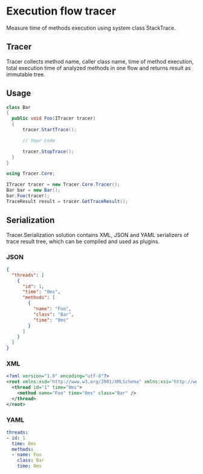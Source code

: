 # Execution flow tracer
Measure time of methods execution using system class StackTrace.

## Tracer
Tracer collects method name, caller class name, time of method execution,
total execution time of analyzed methods in one flow and returns result as
immutable tree.

## Usage
```C#
class Bar
{
  public void Foo(ITracer tracer)
  {
      tracer.StartTrace();

      // Your code

      tracer.StopTrace();    
  }
}
```
```C#
using Tracer.Core;

ITracer tracer = new Tracer.Core.Tracer();
Bar bar = new Bar();
bar.Foo(tracer);
TraceResult result = tracer.GetTraceResult();
```

## Serialization
Tracer.Serialization solution contains XML, JSON and YAML serializers of
trace result tree, which can be compiled and used as plugins.
### JSON
```JSON
{
  "threads": [
    {
      "id": 1,
      "time": "0ms",
      "methods": [
        {
          "name": "Foo",
          "class": "Bar",
          "time": "0ms"
        }
      ]
    }
  ]
}
```
### XML
```XML
<?xml version="1.0" encoding="utf-8"?>
<root xmlns:xsd="http://www.w3.org/2001/XMLSchema" xmlns:xsi="http://www.w3.org/2001/XMLSchema-instance">
  <thread id="1" time="0ms">
    <method name="Foo" time="0ms" class="Bar" />
  </thread>
</root>
```
### YAML
```YAML
threads:
- id: 1
  time: 0ms
  methods:
  - name: Foo
    class: Bar
    time: 0ms
```
